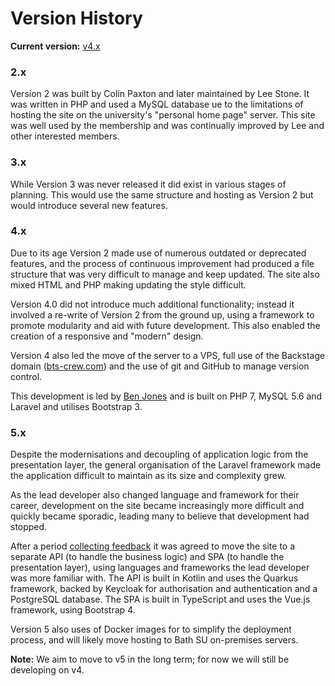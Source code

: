 # Version History

**Current version:** [v4.x](#4x)

### 2.x

Version 2 was built by Colin Paxton and later maintained by Lee Stone.
It was written in PHP and used a MySQL database ue to the limitations of
hosting the site on the university's "personal home page" server. This
site was well used by the membership and was continually improved by Lee
and other interested members.

### 3.x

While Version 3 was never released it did exist in various stages of
planning. This would use the same structure and hosting as Version 2 but
would introduce several new features.

### 4.x

Due to its age Version 2 made use of numerous outdated or deprecated
features, and the process of continuous improvement had produced a file
structure that was very difficult to manage and keep updated. The site
also mixed HTML and PHP making updating the style difficult.

Version 4.0 did not introduce much additional functionality; instead it
involved a re-write of Version 2 from the ground up, using a framework
to promote modularity and aid with future development. This also enabled
the creation of a responsive and "modern" design.

Version 4 also led the move of the server to a VPS, full use of the
Backstage domain ([bts-crew.com][domain]) and the use of git and GitHub to
manage version control.

This development is led by [Ben Jones][github-bnjns] and is built on PHP
7, MySQL 5.6 and Laravel and utilises Bootstrap 3.

### 5.x

Despite the modernisations and decoupling of application logic from the
presentation layer, the general organisation of the Laravel framework
made the application difficult to maintain as its size and complexity
grew.

As the lead developer also changed language and framework for their
career, development on the site became increasingly more difficult and
quickly became sporadic, leading many to believe that development had
stopped.

After a period [collecting feedback][v5-rfc] it was agreed to move the
site to a separate API (to handle the business logic) and SPA (to handle
the presentation layer), using languages and frameworks the lead
developer was more familiar with. The API is built in Kotlin and uses
the Quarkus framework, backed by Keycloak for authorisation and
authentication and a PostgreSQL database. The SPA is built in TypeScript
and uses the Vue.js framework, using Bootstrap 4.

Version 5 also uses of Docker images for to simplify the deployment
process, and will likely move hosting to Bath SU on-premises servers.

**Note:** We aim to move to v5 in the long term; for now we will still
be developing on v4.

[domain]: https://www.bts-crew.com
[github-bnjns]: https://github.com/bnjns
[v5-rfc]: https://github.com/backstage-technical-services/hub/issues/112
